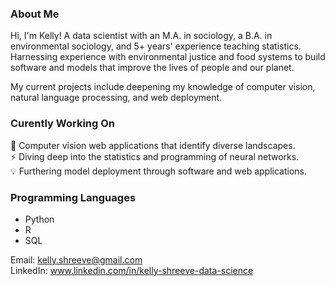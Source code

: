 ### About Me

Hi, I'm Kelly! A data scientist with an M.A. in sociology, a B.A. in environmental sociology, and 5+ years' experience teaching statistics. Harnessing experience with environmental justice and food systems to build software and models that improve the lives of people and our planet.  

My current projects include deepening my knowledge of computer vision, natural language processing, and web deployment. 

### Curently Working On
🌱 Computer vision web applications that identify diverse landscapes.  
⚡ Diving deep into the statistics and programming of neural networks.  
:bulb: Furthering model deployment through software and web applications.

### Programming Languages
* Python
* R
* SQL

Email: kelly.shreeve@gmail.com  
LinkedIn: www.linkedin.com/in/kelly-shreeve-data-science

<!--
**kellyshreeve/kellyshreeve** is a ✨ _special_ ✨ repository because its `README.md` (this file) appears on your GitHub profile.

Here are some ideas to get you started:

- 🔭 I’m currently working on ...
- 🌱 I’m currently learning ...
- 👯 I’m looking to collaborate on ...
- 🤔 I’m looking for help with ...
- 💬 Ask me about ...
- 📫 How to reach me: ...
- 😄 Pronouns: ...
- ⚡ Fun fact: ...
-->
